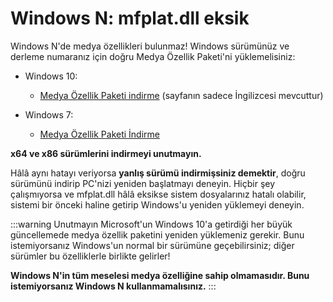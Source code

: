 # Windows N: mfplat.dll eksik

Windows N'de medya özellikleri bulunmaz! Windows sürümünüz ve derleme numaranız için doğru Medya Özellik Paketi'ni yüklemelisiniz:

* Windows 10:
  * [Medya Özellik Paketi indirme](https://www.microsoft.com/en-us/software-download/mediafeaturepack) (sayfanın sadece İngilizcesi mevcuttur)

* Windows 7:
  * [Medya Özellik Paketi İndirme](https://www.microsoft.com/download/details.aspx?id=16546)

**x64 ve x86 sürümlerini indirmeyi unutmayın.**

Hâlâ aynı hatayı veriyorsa **yanlış sürümü indirmişsiniz demektir**, doğru sürümünü indirip PC'nizi yeniden başlatmayı deneyin. Hiçbir şey çalışmıyorsa ve mfplat.dll hâlâ eksikse sistem dosyalarınız hatalı olabilir, sistemi bir önceki haline getirip Windows'u yeniden yüklemeyi deneyin.

:::warning Unutmayın Microsoft'un Windows 10'a getirdiği her büyük güncellemede medya özellik paketini yeniden yüklemeniz gerekir. Bunu istemiyorsanız Windows'un normal bir sürümüne geçebilirsiniz; diğer sürümler bu özelliklerle birlikte gelirler!

**Windows N'in tüm meselesi medya özelliğine sahip olmamasıdır. Bunu istemiyorsanız Windows N kullanmamalısınız.** :::